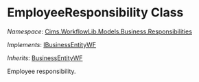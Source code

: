 # EmployeeResponsibility Class 

*Namespace*: [Cims.WorkflowLib.Models.Business.Responsibilities](Cims.WorkflowLib.Models.Business.Responsibilities.md)

*Implements*: [IBusinessEntityWF](../IBusinessEntityWF.md)

*Inherits*: [BusinessEntityWF](../BusinessEntityWF.md)

Employee responsibility.

